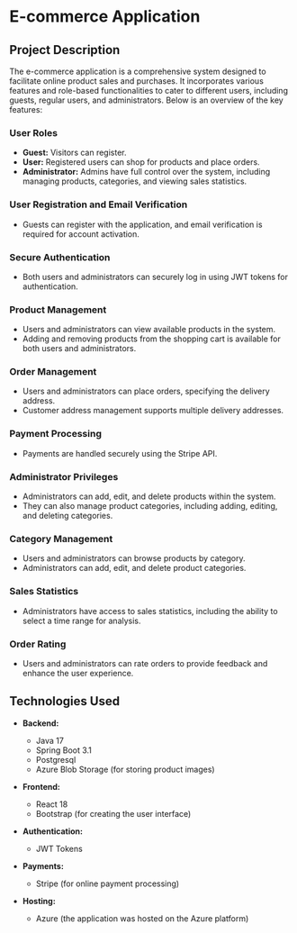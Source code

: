 # E-commerce Application

## Project Description

The e-commerce application is a comprehensive system designed to facilitate online product sales and purchases. It incorporates various features and role-based functionalities to cater to different users, including guests, regular users, and administrators. Below is an overview of the key features:

### User Roles

- **Guest:** Visitors can register.
- **User:** Registered users can shop for products and place orders.
- **Administrator:** Admins have full control over the system, including managing products, categories, and viewing sales statistics.

### User Registration and Email Verification

- Guests can register with the application, and email verification is required for account activation.

### Secure Authentication

- Both users and administrators can securely log in using JWT tokens for authentication.

### Product Management

- Users and administrators can view available products in the system.
- Adding and removing products from the shopping cart is available for both users and administrators.

### Order Management

- Users and administrators can place orders, specifying the delivery address.
- Customer address management supports multiple delivery addresses.

### Payment Processing

- Payments are handled securely using the Stripe API.

### Administrator Privileges

- Administrators can add, edit, and delete products within the system.
- They can also manage product categories, including adding, editing, and deleting categories.

### Category Management

- Users and administrators can browse products by category.
- Administrators can add, edit, and delete product categories.

### Sales Statistics

- Administrators have access to sales statistics, including the ability to select a time range for analysis.

### Order Rating

- Users and administrators can rate orders to provide feedback and enhance the user experience.

## Technologies Used

- **Backend:**
    - Java 17
    - Spring Boot 3.1
    - Postgresql
    - Azure Blob Storage (for storing product images)

- **Frontend:**
    - React 18
    - Bootstrap (for creating the user interface)

- **Authentication:**
    - JWT Tokens

- **Payments:**
    - Stripe (for online payment processing)

- **Hosting:**
    - Azure (the application was hosted on the Azure platform)
